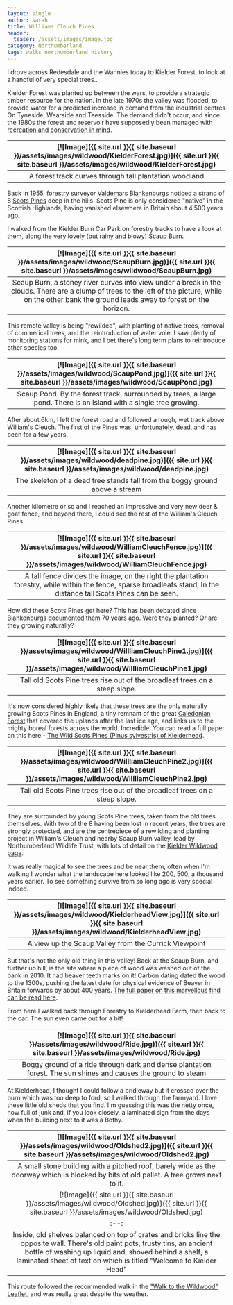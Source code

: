 ```yaml
---
layout: single
author: sarah
title: Williams Cleuch Pines
header:
  teaser: /assets/images/image.jpg
category: Northumberland
tags: walks northumberland history
---
```


I drove across Redesdale and the Wannies today to Kielder Forest, to look at a handful of very special trees..

Kielder Forest was planted up between the wars, to provide a strategic timber resource for the nation. In the late 1970s the valley was flooded, to provide water for a predicted increase in demand from the industrial centres On Tyneside, Wearside and Teesside. The demand didn't occur, and since the 1980s the forest and reservoir have supposedly been managed with [recreation and conservation in mind](https://www.visitkielder.com/).

| [![Image]({{ site.url }}{{ site.baseurl }}/assets/images/wildwood/KielderForest.jpg)]({{ site.url }}{{ site.baseurl }}/assets/images/wildwood/KielderForest.jpg) | 
|:--:| 
| A forest track curves through tall plantation woodland |

Back in 1955, forestry surveyor [Valdemars Blankenburgs](https://wiki.bellingham-heritage.org.uk/index.php/Blankenburgs,_Valdemars) noticed a strand of 8 [Scots Pines](https://www.woodlandtrust.org.uk/trees-woods-and-wildlife/british-trees/a-z-of-british-trees/scots-pine/) deep in the hills. Scots Pine is only considered "native" in the Scottish Highlands, having vanished elsewhere in Britain about 4,500 years ago.

I walked from the Kielder Burn Car Park on forestry tracks to have a look at them, along the very lovely (but rainy and blowy) Scaup Burn.


| [![Image]({{ site.url }}{{ site.baseurl }}/assets/images/wildwood/ScaupBurn.jpg)]({{ site.url }}{{ site.baseurl }}/assets/images/wildwood/ScaupBurn.jpg) | 
|:--:| 
| Scaup Burn, a stoney river curves into view under a break in the clouds. There are a clump of trees to the left of the picture, while on the other bank the ground leads away to forest on the horizon. |

This remote valley is being "rewilded", with planting of native trees, removal of commerical trees, and the reintroduction of water vole. I saw plenty of monitoring stations for mink, and I bet there's long term plans to reintroduce other species too.

| [![Image]({{ site.url }}{{ site.baseurl }}/assets/images/wildwood/ScaupPond.jpg)]({{ site.url }}{{ site.baseurl }}/assets/images/wildwood/ScaupPond.jpg) | 
|:--:| 
| Scaup Pond. By the forest track, surrounded by trees, a large pond. There is an island with a single tree growing. |

After about 6km, I left the forest road and followed a rough, wet track above William's Cleuch. The first of the Pines was, unfortunately, dead, and has been for a few years.

| [![Image]({{ site.url }}{{ site.baseurl }}/assets/images/wildwood/deadpine.jpg)]({{ site.url }}{{ site.baseurl }}/assets/images/wildwood/deadpine.jpg) | 
|:--:| 
| The skeleton of a dead tree stands tall from the boggy ground above a stream |

Another kilometre or so and I reached an impressive and very new deer & goat fence, and beyond there, I could see the rest of the William's Cleuch Pines.

| [![Image]({{ site.url }}{{ site.baseurl }}/assets/images/wildwood/WilliamCleuchFence.jpg)]({{ site.url }}{{ site.baseurl }}/assets/images/wildwood/WilliamCleuchFence.jpg) | 
|:--:| 
| A tall fence divides the image, on the right the plantation forestry, while within the fence, sparse broadleafs stand, In the distance tall Scots Pines can be seen. |

How did these Scots Pines get here? This has been debated since Blankenburgs documented them 70 years ago. Were they planted? Or are they growing naturally?

| [![Image]({{ site.url }}{{ site.baseurl }}/assets/images/wildwood/WillliamCleuchPine1.jpg)]({{ site.url }}{{ site.baseurl }}/assets/images/wildwood/WillliamCleuchPine1.jpg) | 
|:--:| 
| Tall old Scots Pine trees rise out of the broadleaf trees on a steep slope. |

It's now considered highly likely that these trees are the only naturally growing Scots Pines in England, a tiny remnant of the great [Caledonian Forest](https://www.nature.scot/landscapes-and-habitats/habitat-types/woodland-habitats/caledonian-pinewood) that covered the uplands after the last ice age, and links us to the mighty boreal forests across the world. Incredible! You can read a full paper on this here - [The Wild Scots Pines (Pinus sylvestris) of Kielderhead](https://nora.nerc.ac.uk/id/eprint/535055/1/N535055JA.pdf).

| [![Image]({{ site.url }}{{ site.baseurl }}/assets/images/wildwood/WillliamCleuchPine2.jpg)]({{ site.url }}{{ site.baseurl }}/assets/images/wildwood/WillliamCleuchPine2.jpg) | 
|:--:| 
| Tall old Scots Pine trees rise out of the broadleaf trees on a steep slope. |

They are surrounded by young Scots Pine trees, taken from the old trees themselves. With two of the 8 having been lost in recent years, the trees are strongly protected, and are the centrepiece of a rewilding and planting project in William's Cleuch and nearby Scaup Burn valley, lead by Northumberland Wildlife Trust, with lots of detail on the [Kielder Wildwood page](https://www.nwt.org.uk/what-we-do/projects/wildwood).

It was really magical to see the trees and be near them, often when I'm walking I wonder what the landscape here looked like 200, 500, a thousand years earlier. To see something survive from so long ago is very special indeed.

| [![Image]({{ site.url }}{{ site.baseurl }}/assets/images/wildwood/KielderheadView.jpg)]({{ site.url }}{{ site.baseurl }}/assets/images/wildwood/KielderheadView.jpg) | 
|:--:| 
| A view up the Scaup Valley from the Currick Viewpoint  |

But that's not the only old thing in this valley! Back at the Scaup Burn, and further up hill, is the site where a piece of wood was washed out of the bank in 2010. It had beaver teeth marks on it! Carbon dating dated the wood to the 1300s, pushing the latest date for physical evidence of Beaver in Britain forwards by about 400 years. [The full paper on this marvellous find can be read here](https://www.researchgate.net/publication/285780963_New_evidence_of_late_survival_of_beaver_in_Britain).

From here I walked back through Forestry to Kielderhead Farm, then back to the car. The sun even came out for a bit!

| [![Image]({{ site.url }}{{ site.baseurl }}/assets/images/wildwood/Ride.jpg)]({{ site.url }}{{ site.baseurl }}/assets/images/wildwood/Ride.jpg) | 
|:--:| 
| Boggy ground of a ride through dark and dense plantation forest. The sun shines and causes the ground to steam  |

At Kielderhead, I thought I could follow a bridleway but it crossed over the burn which was too deep to ford, so I walked through the farmyard. I love these little old sheds that you find. I'm guessing this was the netty once, now full of junk and, if you look closely, a laminated sign from the days when the building next to it was a Bothy.

| [![Image]({{ site.url }}{{ site.baseurl }}/assets/images/wildwood/Oldshed2.jpg)]({{ site.url }}{{ site.baseurl }}/assets/images/wildwood/Oldshed2.jpg) | 
|:--:|
| A small stone building with a pitched roof, barely wide as the doorway which is blocked by bits of old pallet. A tree grows next to it.  | 
| [![Image]({{ site.url }}{{ site.baseurl }}/assets/images/wildwood/Oldshed.jpg)]({{ site.url }}{{ site.baseurl }}/assets/images/wildwood/Oldshed.jpg) | 
|:--:| 
| Inside, old shelves balanced on top of crates and bricks line the opposite wall. There's old paint pots, trusty tins, an ancient bottle of washing up liquid and, shoved behind a shelf, a laminated sheet of text on which is titled "Welcome to Kielder Head" |

This route followed the recommended walk in the ["Walk to the Wildwood" Leaflet](https://www.nwt.org.uk/sites/default/files/2021-06/WildwoodWalkReduced.pdf), and was really great despite the weather.

